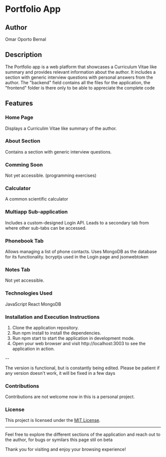 # Portfolio App

## Author

Omar Oporto Bernal

## Description

The Portfolio app is a web platform that showcases a Curriculum Vitae like summary and provides relevant information about the author. It includes a section with generic interview questions with personal answers from the author. The "backend" field contains all the files for the application, the "frontend" folder is there only to be able to appreciate the complete code

## Features

### Home Page

Displays a Curriculim Vitae like summary of the author.

### About Section

Contains a section with generic interview questions.

### Comming Soon

Not yet accessible. (programming exercises)

### Calculator

A common scientific calculator

### Multiapp Sub-application

Includes a custom-designed Login API.
Leads to a secondary tab from where other sub-tabs can be accessed.

### Phonebook Tab

Allows managing a list of phone contacts.
Uses MongoDB as the database for its functionality.
bcryptjs used in the Login page and jsonwebtoken

### Notes Tab

Not yet accessible.

### Technologies Used

JavaScript 
React
MongoDB

### Installation and Execution Instructions

1. Clone the application repository.
2. Run npm install to install the dependencies.
3. Run npm start to start the application in development mode.
4. Open your web browser and visit http://localhost:3003 to see the application in action.

-- 

The version is functional, but is constantly being edited. Please be patient if any version doesn't work, it will be fixed in a few days

### Contributions

Contributions are not welcome now in this is a personal project.

### License

This project is licensed under the [MIT License](LICENSE).

---

Feel free to explore the different sections of the application and reach out to the author, for bugs or symilars this page stil on beta

Thank you for visiting and enjoy your browsing experience!
